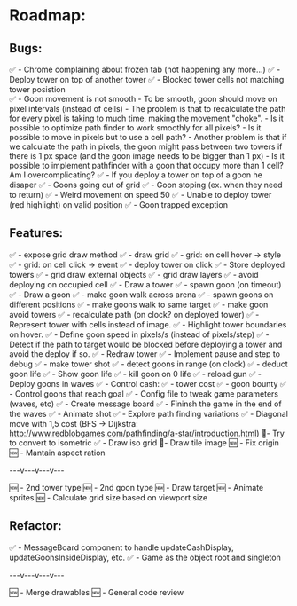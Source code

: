 # Roadmap:

## Bugs:
✅ - Chrome complaining about frozen tab (not happening any more...)
✅ - Deploy tower on top of another tower
    ✅ - Blocked tower cells not matching tower posistion  
✅ - Goon movement is not smooth
    - To be smooth, goon should move on pixel intervals (instead of cells)
        - The problem is that to recalculate the path for every pixel is taking to much time, making the movement "choke".
            - Is it possible to optimize path finder to work smoothly for all pixels?
            - Is it possible to move in pixels but to use a cell path? 
        - Another problem is that if we calculate the path in pixels, the goon might pass between two towers if there is 1 px space (and the goon image needs to be bigger than 1 px)
            - Is it possible to implement pathfinder with a goon that occupy more than 1 cell? Am I overcomplicating?
✅ - If you deploy a tower on top of a goon he disaper
✅ - Goons going out of grid
✅ - Goon stoping (ex. when they need to return)
✅ - Weird movement on speed 50
✅ - Unable to deploy tower (red highlight) on valid position
✅ - Goon trapped exception

## Features:
✅︎ - expose grid draw method
✅︎ - draw grid
✅︎ - grid: on cell hover -> style
✅︎ - grid: on cell click -> event
✅ - deploy tower on click
    ✅ - Store deployed towers
    ✅ - grid draw external objects
    ✅ - grid draw layers
    ✅ - avoid deploying on occupied cell
    ✅ - Draw a tower
✅ - spawn goon (on timeout)
    ✅ - Draw a goon
    ✅ - make goon walk across arena
    ✅ - spawn goons on different positions
    ✅ - make goons walk to same target
✅ - make goon avoid towers
    ✅ - recalculate path (on clock? on deployed tower)
✅ - Represent tower with cells instead of image.
✅ - Highlight tower boundaries on hover.
✅ - Define goon speed in pixels/s (instead of pixels/step)
✅ - Detect if the path to target would be blocked before deploying a tower and avoid the deploy if so.
✅ - Redraw tower
✅ - Implement pause and step to debug
✅ - make tower shot
    ✅ - detect goons in range (on clock)
    ✅ - deduct goon life
        ✅ - Show goon life
    ✅ - kill goon on 0 life
    ✅ - reload gun
✅ - Deploy goons in waves
✅ - Control cash:
    ✅ - tower cost
    ✅ - goon bounty
✅ - Control goons that reach goal
✅ - Config file to tweak game parameters (waves, etc)
✅ - Create message board
✅ - Fininsh the game in the end of the waves
✅ - Animate shot
✅ - Explore path finding variations
    ✅ - Diagonal move with 1,5 cost (BFS -> Dijkstra: http://www.redblobgames.com/pathfinding/a-star/introduction.html)
🚶- Try to convert to isometric
    ✅ - Draw iso grid
    🚶- Draw tile image
        🆕 - Fix origin
        🆕 - Mantain aspect ration

---v---v---v---

🆕 - 2nd tower type
🆕 - 2nd goon type
🆕 - Draw target
🆕 - Animate sprites
🆕 - Calculate grid size based on viewport size

## Refactor:
✅ - MessageBoard component to handle updateCashDisplay, updateGoonsInsideDisplay, etc.
✅ - Game as the object root and singleton

---v---v---v---

🆕 - Merge drawables
🆕 - General code review


